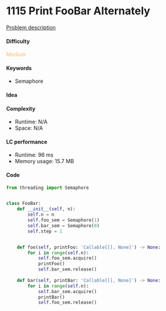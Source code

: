 1115 Print FooBar Alternately
=======================
[Problem description](https://leetcode.com/problems/print-foobar-alternately/)

#### Difficulty
<span style="color:#FABC60">Medium</span>

#### Keywords
- Semaphore
  
#### Idea


#### Complexity
- Runtime: N/A 
- Space: N/A
  
#### LC performance
- Runtime: 96 ms
- Memory usage: 15.7 MB

#### Code
```python
from threading import Semaphore


class FooBar:
    def __init__(self, n):
        self.n = n
        self.foo_sem = Semaphore(1)
        self.bar_sem = Semaphore(0)
        self.step = 1


    def foo(self, printFoo: 'Callable[[], None]') -> None:
        for i in range(self.n):
            self.foo_sem.acquire()
            printFoo()
            self.bar_sem.release()
                
    def bar(self, printBar: 'Callable[[], None]') -> None:
        for i in range(self.n):
            self.bar_sem.acquire()
            printBar()
            self.foo_sem.release()
```